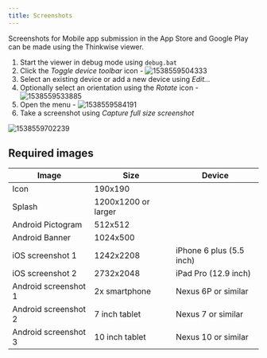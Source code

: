 ```yaml
---
title: Screenshots
---
```


Screenshots for Mobile app submission in the App Store and Google Play can be made using the Thinkwise viewer.

1. Start the viewer in debug mode using `debug.bat`
1. Click the *Toggle device toolbar* icon - ![1538559504333](assets/sf/1538559504333.png)
1. Select an existing device or add a new device using *Edit...*
1. Optionally select an orientation using the *Rotate* icon - ![1538559533885](assets/sf/1538559533885.png)
1. Open the menu - ![1538559584191](assets/sf/1538559584191.png)
1. Take a screenshot using *Capture full size
   screenshot*

![1538559702239](assets/sf/1538559702239.png)

## Required images

| Image                | Size                | Device                   |
| -------------------- | ------------------- | ------------------------ |
| Icon                 | 190x190             |                          |
| Splash               | 1200x1200 or larger |                          |
| Android Pictogram    | 512x512             |                          |
| Android Banner       | 1024x500            |                          |
| iOS screenshot 1     | 1242x2208           | iPhone 6 plus (5.5 inch) |
| iOS screenshot 2     | 2732x2048           | iPad Pro (12.9 inch)     |
| Android screenshot 1 | 2x smartphone       | Nexus 6P or similar      |
| Android screenshot 2 | 7 inch tablet       | Nexus 7 or similar       |
| Android screenshot 3 | 10 inch tablet      | Nexus 10 or similar      |
